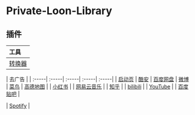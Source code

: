 # Private-Loon-Library

## 插件

| 工具 |
| :-----|
| [转换器](https://raw.githubusercontent.com/love796-QAQ/Private-Loon-Library/main/Plugin/Rewrite_to_Loon.plugin) |

| 去广告 |
| :-----| :-----| :-----| :-----| :-----|
| [启动页](https://raw.githubusercontent.com/love796-QAQ/Private-Loon-Library/main/Plugin/Rewrite_to_Loon.plugin) | [酷安](https://raw.githubusercontent.com/love796-QAQ/Private-Loon-Library/main/Plugin/Rewrite_to_Loon.plugin) | [百度网盘](https://raw.githubusercontent.com/love796-QAQ/Private-Loon-Library/main/Plugin/Rewrite_to_Loon.plugin) | [微博](https://raw.githubusercontent.com/RuCu6/QuanX/main/Rewrites/Cube/weibo.snippetqx) | [菜鸟](https://raw.githubusercontent.com/RuCu6/QuanX/main/Rewrites/Cube/cainiao.snippetqx) | [高德地图](https://raw.githubusercontent.com/RuCu6/QuanX/main/Rewrites/Cube/amap.snippetqx) |
| [小红书](https://raw.githubusercontent.com/RuCu6/QuanX/main/Rewrites/Cube/xiaohongshu.snippetqx) |
| [网易云音乐](https://raw.githubusercontent.com/RuCu6/QuanX/main/Rewrites/Cube/cloudmusic.snippetqx) |
| [知乎](https://raw.githubusercontent.com/RuCu6/QuanX/main/Rewrites/Cube/zhihu.snippetqx) |
| [bilibili](https://raw.githubusercontent.com/RuCu6/QuanX/main/Rewrites/Cube/bilibili.snippetqx) |
| [YouTube](https://raw.githubusercontent.com/Maasea/sgmodule/master/YoutubeAds.sgmodulesg) |
| [百度贴吧](https://raw.githubusercontent.com/app2smile/rules/master/module/tieba.sgmodulesg) |

| [Spotify](https://raw.githubusercontent.com/app2smile/rules/master/module/spotify.modulesg) |
